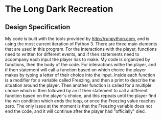# The Long Dark Recreation

## Design Specification
My code is built with the tools provided by http://runpython.com, and is using the most current iteration of Python 3. There are three main elements that are used in this program. For the interactions with the player, functions need to written for different events, and if then statements need to accompany each input the player has to make. 
My code is organized by functions, then the body of the code. 
For interactions withe the player, and if then statement will call a function based on which choice the player makes by typing a letter of their choice into the input. Inside each function is a modifier for a variable called Freezing, and then a print to describe the situation around the player. Then another function is called for a multiple choice which is then followed by an if then statement to call a different function based on the player's choice, and this repeats until the player find the win condition which ends the loop, or once the Freezing value reaches zero.
The only issue at the moment is that the Freezing variable does not end the code, and it will continue after the player had "officially" died.


